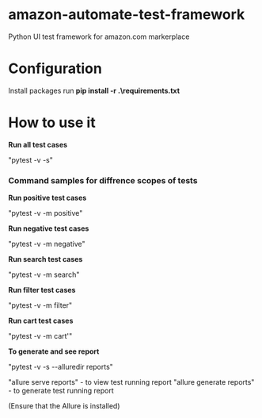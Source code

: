 # amazon-automate-test-framework
Python UI test framework for amazon.com markerplace 

# Configuration
Install packages run **pip install  -r .\requirements.txt**

# How to use it

**Run all test cases**

"pytest -v -s"  
### Command samples for diffrence scopes of tests


**Run positive test cases**

"pytest -v -m  positive"


**Run negative test cases**

"pytest -v -m  negative"


**Run search test cases**

"pytest -v -m  search"


**Run filter test cases**

"pytest -v -m  filter"


**Run cart test cases**

"pytest -v -m  cart'"


**To generate and see report**

"pytest -v -s --alluredir reports"

"allure serve reports" - to view test running report
"allure generate reports" - to generate test running report

(Ensure that the Allure is installed)
